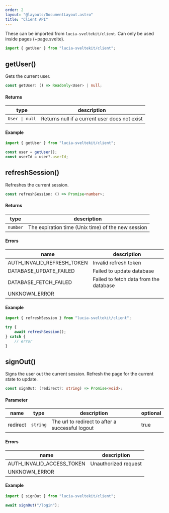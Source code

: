 ```yaml
---
order: 2
layout: "@layouts/DocumentLayout.astro"
title: "Client API"
---
```


These can be imported from `lucia-sveltekit/client`. Can only be used inside pages (+page.svelte).

```ts
import { getUser } from "lucia-sveltekit/client";
```

## getUser()

Gets the current user.

```ts
const getUser: () => Readonly<User> | null;
```

#### Returns

| type           | description                                   |
| -------------- | --------------------------------------------- |
| `User \| null` | Returns null if a current user does not exist |

#### Example

```ts
import { getUser } from "lucia-sveltekit/client";

const user = getUser();
const userId = user?.userId;
```

## refreshSession()

Refreshes the current session.

```ts
const refreshSession: () => Promise<number>;
```

#### Returns

| type     | description                                        |
| -------- | -------------------------------------------------- |
| `number` | The expiration time (Unix time) of the new session |

#### Errors

| name                       | description                            |
| -------------------------- | -------------------------------------- |
| AUTH_INVALID_REFRESH_TOKEN | Invalid refresh token                  |
| DATABASE_UPDATE_FAILED     | Failed to update database              |
| DATABASE_FETCH_FAILED      | Failed to fetch data from the database |
| UNKNOWN_ERROR              |                                        |

#### Example

```ts
import { refreshSession } from "lucia-sveltekit/client";

try {
    await refreshSession();
} catch {
    // error
}
```

## signOut()

Signs the user out the current session. Refresh the page for the current state to update.

```ts
const signOut: (redirect?: string) => Promise<void>;
```

#### Parameter

| name     | type     | description                                      | optional |
| -------- | -------- | ------------------------------------------------ | -------- |
| redirect | `string` | The url to redirect to after a successful logout | true     |

#### Errors

| name                      | description          |
| ------------------------- | -------------------- |
| AUTH_INVALID_ACCESS_TOKEN | Unauthorized request |
| UNKNOWN_ERROR             |                      |

#### Example

```ts
import { signOut } from "lucia-sveltekit/client";

await signOut("/login");
```

